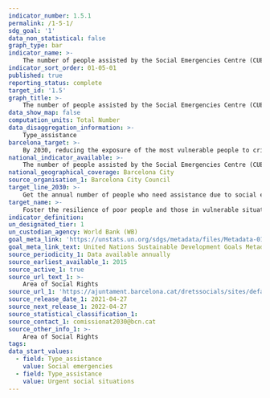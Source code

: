 ```yaml
---
indicator_number: 1.5.1
permalink: /1-5-1/
sdg_goal: '1'
data_non_statistical: false
graph_type: bar
indicator_name: >-
    The number of people assisted by the Social Emergencies Centre (CUESB)
indicator_sort_order: 01-05-01
published: true
reporting_status: complete
target_id: '1.5'
graph_title: >-
    The number of people assisted by the Social Emergencies Centre (CUESB)
data_show_map: false
computation_units: Total Number
data_disaggregation_information: >-
    Type_assistance	
barcelona_target: >-
    By 2030, reducing the exposure of the most vulnerable people to crisis and disaster situations, as well as increasing their resilience for dealing with them
national_indicator_available: >-
    The number of people assisted by the Social Emergencies Centre (CUESB)
national_geographical_coverage: Barcelona City 
source_organisation_1: Barcelona City Council
target_line_2030: >-
    Get the annual number of people who need assistance due to social emergencies to below 10,000
target_name: >-
    Foster the resilience of poor people and those in vulnerable situations, and reduce their exposure to extreme climate-related events and other economic, social and environmental crises and disasters
indicator_definition:
un_designated_tier: 1
un_custodian_agency: World Bank (WB)
goal_meta_link: 'https://unstats.un.org/sdgs/metadata/files/Metadata-01-05-01.pdf'
goal_meta_link_text: United Nations Sustainable Development Goals Metadata (pdf 894kB)
source_periodicity_1: Data available annually
source_earliest_available_1: 2015
source_active_1: true
source_url_text_1: >-
    Area of Social Rights 
source_url_1: 'https://ajuntament.barcelona.cat/dretssocials/sites/default/files/arxius-documents/memoria-area-drets-socials-2019.pdf'
source_release_date_1: 2021-04-27
source_next_release_1: 2022-04-27
source_statistical_classification_1: 
source_contact_1: comissionat2030@bcn.cat
source_other_info_1: >-
    Area of Social Rights
tags:
data_start_values:
  - field: Type_assistance
    value: Social emergencies
  - field: Type_assistance
    value: Urgent social situations
---
```

